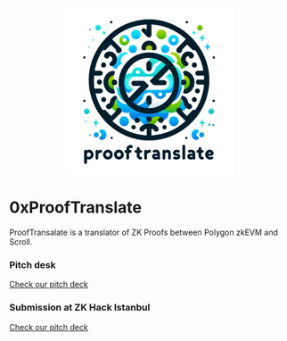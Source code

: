 <p align="center">
  <img src="https://github.com/ProofTranslate/0xProofTranslate/blob/main/images/logo_prooftranslate.png" width="300">
</p>

# 0xProofTranslate
ProofTransalate is a translator of ZK Proofs between Polygon zkEVM and Scroll.

### Pitch desk
[Check our pitch deck](https://drive.google.com/file/d/1CAYRJvkeYvQlFcM478eCysEQqgteAGnB/view?usp=drive_link)

### Submission at ZK Hack Istanbul
[Check our pitch deck](https://devfolio.co/projects/prooftranslate-d03b)
